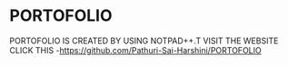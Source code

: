 # PORTOFOLIO
PORTOFOLIO IS CREATED BY USING NOTPAD++.T VISIT THE WEBSITE CLICK THIS -https://github.com/Pathuri-Sai-Harshini/PORTOFOLIO
